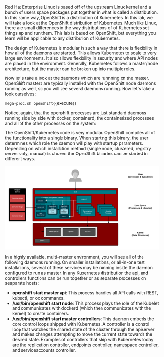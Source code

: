 Red Hat Enterprise Linux is based off of the upstream Linux kernel and a bunch of users space packages put together in what is called a distribution. In this same way, OpenShift is a distribution of Kubernetes. In this lab, we will take a look at the OpenShift distribution of Kubernetes. Much like Linux, there are small differences in the way distributions of of Kubernetes set things up and run them. This lab is based on OpenShift, but everything you learn will be applicable to any distribution of Kubernetes.

The design of Kubernetes is modular in such a way that there is flexibility in how all of the daemons are started. This allows Kubernetes to scale to very large environments. It also allows flexibility in security and where API nodes are placed in the environment. Generally, Kubernetes follows a master/node architecture, but the master can be broken up into multiple roles.

Now let's take a look at the daemons which are runnning on the master. OpenShift masters are typically installed with the OpenShift node daemons running as well, so you will see several daemons running. Now let's take a look ourselves:

``mega-proc.sh openshift``{{execute}}

Notice, again, that the openshift processes are just standard daemons running side by side with docker, containerd, the containerized processes and all of the other processes on the system:

The OpenShift/Kubernetes code is very modular. OpenShift compiles all of the functionality into a single binary. When starting this binary, the user determines which role the daemon will play with startup parameters. Depending on which installation method (single node, clustered, registry server only, manual) is chosen the OpenShift binaries can be started in different ways.

![Container Libraries](../../assets/intro-openshift/container-internals-lab-1/04-multi-host-toolchain.png)

In a highly available, multi-master environment, you will see all of the following daemons running. On smaller installations, or all-in-one test installations, several of these services may be running inside the daemon configured to run as master. In any Kubernetes distribution the api, and controllers functions can be run together or as separate processes on seaparate hosts:

- **openshift start master api**: This process handles all API calls with REST, kubectl, or oc commands.
- **/usr/bin/openshift start node**: This process plays the role of the Kubelet and communicates with dockerd (which then communicates with the kernel) to create containers.
- **/usr/bin/openshift start master controllers**: This daemon embeds the core control loops shipped with Kubernetes. A controller is a control loop that watches the shared state of the cluster through the apiserver and makes changes attempting to move the current state towards the desired state. Examples of controllers that ship with Kubernetes today are the replication controller, endpoints controller, namespace controller, and serviceaccounts controller.
